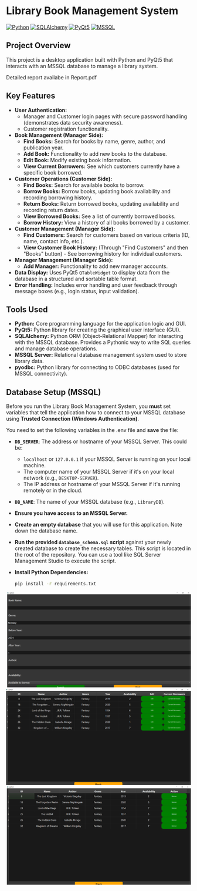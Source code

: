 # Library Book Management System

[![Python](https://img.shields.io/badge/Python-3.7+-blue.svg?logo=python&logoColor=white)](https://www.python.org/)
[![SQLAlchemy](https://img.shields.io/badge/SQLAlchemy-1.4+-orange.svg?logo=sqlalchemy&logoColor=white)](https://www.sqlalchemy.org/)
[![PyQt5](https://img.shields.io/badge/PyQt5-5.15+-brightgreen.svg?logo=python&logoColor=white)](https://www.riverbankcomputing.com/software/pyqt/)
[![MSSQL](https://img.shields.io/badge/MSSQL-Server-red.svg?logo=microsoftsqlserver&logoColor=white)](https://www.microsoft.com/en-us/sql-server/)

## Project Overview

This project is a desktop application built with Python and PyQt5 that interacts with an MSSQL database to manage a library system.

Detailed report availabe in Report.pdf


## Key Features

* **User Authentication:**
    * Manager and Customer login pages with secure password handling (demonstrates data security awareness).
    * Customer registration functionality.
* **Book Management (Manager Side):**
    * **Find Books:** Search for books by name, genre, author, and publication year.
    * **Add Book:**  Functionality to add new books to the database.
    * **Edit Book:**  Modify existing book information.
    * **View Current Borrowers:**  See which customers currently have a specific book borrowed.
* **Customer Operations (Customer Side):**
    * **Find Books:** Search for available books to borrow.
    * **Borrow Books:**  Borrow books, updating book availability and recording borrowing history.
    * **Return Books:**  Return borrowed books, updating availability and recording return dates.
    * **View Borrowed Books:** See a list of currently borrowed books.
    * **Borrow History:**  View a history of all books borrowed by a customer.
* **Customer Management (Manager Side):**
    * **Find Customers:** Search for customers based on various criteria (ID, name, contact info, etc.).
    * **View Customer Book History:** (Through "Find Customers" and then "Books" button) - See borrowing history for individual customers.
* **Manager Management (Manager Side):**
    * **Add Manager:** Functionality to add new manager accounts.
* **Data Display:**  Uses PyQt5 `QTableWidget` to display data from the database in a structured and sortable table format.
* **Error Handling:**  Includes error handling and user feedback through message boxes (e.g., login status, input validation).


## Tools Used

* **Python:** Core programming language for the application logic and GUI.
* **PyQt5:**  Python library for creating the graphical user interface (GUI).
* **SQLAlchemy:** Python ORM (Object-Relational Mapper) for interacting with the MSSQL database. Provides a Pythonic way to write SQL queries and manage database operations.
* **MSSQL Server:** Relational database management system used to store library data.
* **pyodbc:** Python library for connecting to ODBC databases (used for MSSQL connectivity).


## Database Setup (MSSQL)

Before you run the Library Book Management System, you **must** set variables that tell the application how to connect to your MSSQL database using **Trusted Connection (Windows Authentication)**.

You need to set the following variables in the .env file and **save** the file:


*   **`DB_SERVER`**: The address or hostname of your MSSQL Server. This could be:
    *   `localhost` or `127.0.0.1` if your MSSQL Server is running on your local machine.
    *   The computer name of your MSSQL Server if it's on your local network (e.g., `DESKTOP-SERVER`).
    *   The IP address or hostname of your MSSQL Server if it's running remotely or in the cloud.
*   **`DB_NAME`**: The name of your MSSQL database (e.g., `LibraryDB`).

* **Ensure you have access to an MSSQL Server.**
* **Create an empty database** that you will use for this application. Note down the database name.
* **Run the provided `database_schema.sql` script** against your newly created database to create the necessary tables. This script is located in the root of the repository. You can use a tool like SQL Server Management Studio to execute the script.
* **Install Python Dependencies:**
    ```bash
    pip install -r requirements.txt
    ```

![](images/a.png)
![](images/b.png)
![](images/c.png)
